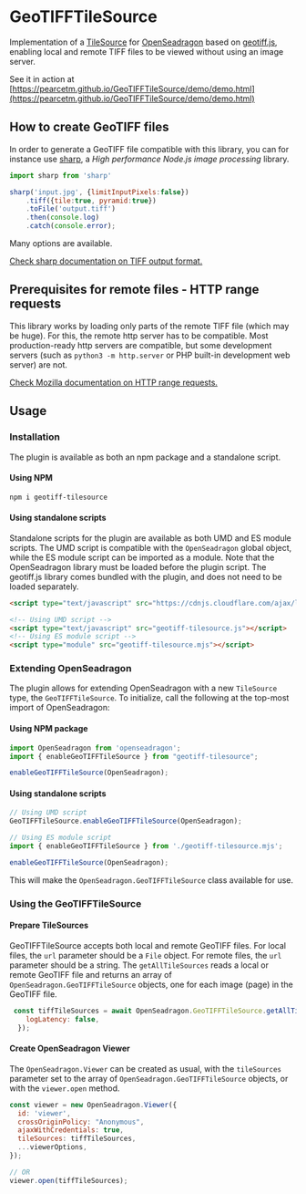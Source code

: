 # GeoTIFFTileSource

Implementation of a [TileSource](https://openseadragon.github.io/docs/OpenSeadragon.TileSource.html) for [OpenSeadragon](https://openseadragon.github.io/) based on [geotiff.js](https://geotiffjs.github.io/), enabling local and remote TIFF files to be viewed without using an image server.

See it in action at [https://pearcetm.github.io/GeoTIFFTileSource/demo/demo.html](https://pearcetm.github.io/GeoTIFFTileSource/demo/demo.html)

## How to create GeoTIFF files

In order to generate a GeoTIFF file compatible with this library, you can for instance use [sharp](https://sharp.pixelplumbing.com/), a *High performance Node.js image processing* library.

```javascript
import sharp from 'sharp'

sharp('input.jpg', {limitInputPixels:false})
    .tiff({tile:true, pyramid:true})
    .toFile('output.tiff')
    .then(console.log)
    .catch(console.error);
```

Many options are available.

[Check sharp documentation on TIFF output format.](https://sharp.pixelplumbing.com/api-output#tiff)

## Prerequisites for remote files - HTTP range requests
This library works by loading only parts of the remote TIFF file (which may be huge). For this, the remote http server has to be compatible. Most production-ready http servers are compatible, but some development servers (such as `python3 -m http.server` or PHP built-in development web server) are not.

[Check Mozilla documentation on HTTP range requests.](https://developer.mozilla.org/en-US/docs/Web/HTTP/Range_requests)

## Usage

### Installation

The plugin is available as both an npm package and a standalone script.

#### Using NPM
```bash
npm i geotiff-tilesource
```

#### Using standalone scripts
Standalone scripts for the plugin are available as both UMD and ES module scripts. The UMD script is compatible with the `OpenSeadragon` global object, while the ES module script can be imported as a module.
Note that the OpenSeadragon library must be loaded before the plugin script. The geotiff.js library comes bundled with the plugin, and does not need to be loaded separately.

```html
<script type="text/javascript" src="https://cdnjs.cloudflare.com/ajax/libs/openseadragon/4.1.0/openseadragon.min.js"></script>

<!-- Using UMD script -->
<script type="text/javascript" src="geotiff-tilesource.js"></script>
<!-- Using ES module script -->
<script type="module" src="geotiff-tilesource.mjs"></script>
```

### Extending OpenSeadragon

The plugin allows for extending OpenSeadragon with a new `TileSource` type, the `GeoTIFFTileSource`. To initialize, call the following at the top-most import of OpenSeadragon:

#### Using NPM package
```javascript
import OpenSeadragon from 'openseadragon';
import { enableGeoTIFFTileSource } from "geotiff-tilesource";

enableGeoTIFFTileSource(OpenSeadragon);
```

#### Using standalone scripts
```javascript
// Using UMD script
GeoTIFFTileSource.enableGeoTIFFTileSource(OpenSeadragon);

// Using ES module script
import { enableGeoTIFFTileSource } from './geotiff-tilesource.mjs';

enableGeoTIFFTileSource(OpenSeadragon);
```

This will make the `OpenSeadragon.GeoTIFFTileSource` class available for use.

### Using the GeoTIFFTileSource

#### Prepare TileSources

GeoTIFFTileSource accepts both local and remote GeoTIFF files. For local files, the `url` parameter should be a `File` object. For remote files, the `url` parameter should be a string. The `getAllTileSources` reads a local or remote GeoTIFF file and returns an array of `OpenSeadragon.GeoTIFFTileSource` objects, one for each image (page) in the GeoTIFF file.

```javascript
 const tiffTileSources = await OpenSeadragon.GeoTIFFTileSource.getAllTileSources(remoteUrl, {
    logLatency: false,
  });
```

#### Create OpenSeadragon Viewer

The `OpenSeadragon.Viewer` can be created as usual, with the `tileSources` parameter set to the array of `OpenSeadragon.GeoTIFFTileSource` objects, or with the `viewer.open` method.

```javascript
const viewer = new OpenSeadragon.Viewer({
  id: 'viewer',
  crossOriginPolicy: "Anonymous",
  ajaxWithCredentials: true,
  tileSources: tiffTileSources,
  ...viewerOptions,
});

// OR
viewer.open(tiffTileSources);
```

